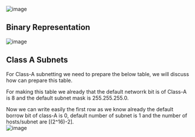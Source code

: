 ![image](https://github.com/user-attachments/assets/e9b2ad57-7889-466a-bf73-8f33186da358)

## Binary Representation
![image](https://github.com/user-attachments/assets/a7b29193-7287-4cd7-ac2d-84de5eac50be)


## Class A Subnets
For Class-A subnetting we need to prepare the below table, we will discuss how can prepare this table.  

For making this table we already that the default networrk bit is of Class-A is 8 and the default subnet mask is 255.255.255.0. 

Now we can write easily the first row as we know already the default borrow bit of class-A is 0, default number of subnet is 1 and the number of hosts/subnet are [(2^16)-2].    
![image](https://github.com/user-attachments/assets/f1bc7650-e6ac-4e40-aced-77a7d02540fe)
